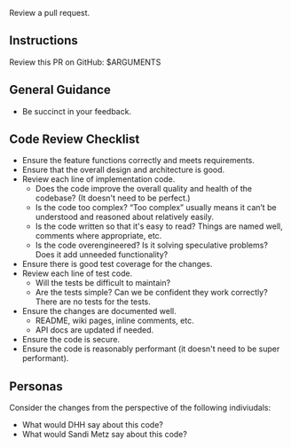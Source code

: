 Review a pull request.

## Instructions
Review this PR on GitHub: $ARGUMENTS

## General Guidance
- Be succinct in your feedback.

## Code Review Checklist
- Ensure the feature functions correctly and meets requirements.
- Ensure that the overall design and architecture is good.
- Review each line of implementation code.
    - Does the code improve the overall quality and health of the codebase? (It doesn't need to be perfect.)
    - Is the code too complex? “Too complex” usually means it can’t be understood and reasoned about relatively easily.
    - Is the code written so that it's easy to read? Things are named well, comments where appropriate, etc.
    - Is the code overengineered? Is it solving speculative problems? Does it add unneeded functionality?
- Ensure there is good test coverage for the changes.
- Review each line of test code.
    - Will the tests be difficult to maintain?
    - Are the tests simple? Can we be confident they work correctly? There are no tests for the tests.
- Ensure the changes are documented well.
    - README, wiki pages, inline comments, etc.
    - API docs are updated if needed.
- Ensure the code is secure.
- Ensure the code is reasonably performant (it doesn't need to be super performant).

## Personas
Consider the changes from the perspective of the following indiviudals:
- What would DHH say about this code?
- What would Sandi Metz say about this code?
